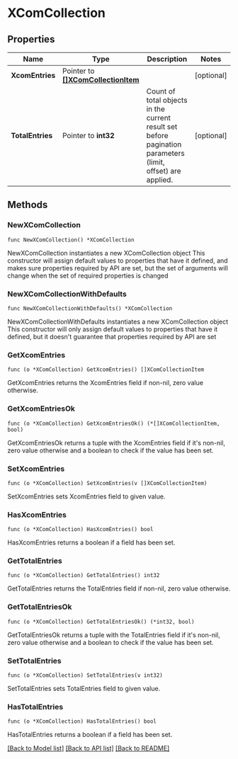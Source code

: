 # XComCollection

## Properties

Name | Type | Description | Notes
------------ | ------------- | ------------- | -------------
**XcomEntries** | Pointer to [**[]XComCollectionItem**](XComCollectionItem.md) |  | [optional] 
**TotalEntries** | Pointer to **int32** | Count of total objects in the current result set before pagination parameters (limit, offset) are applied.  | [optional] 

## Methods

### NewXComCollection

`func NewXComCollection() *XComCollection`

NewXComCollection instantiates a new XComCollection object
This constructor will assign default values to properties that have it defined,
and makes sure properties required by API are set, but the set of arguments
will change when the set of required properties is changed

### NewXComCollectionWithDefaults

`func NewXComCollectionWithDefaults() *XComCollection`

NewXComCollectionWithDefaults instantiates a new XComCollection object
This constructor will only assign default values to properties that have it defined,
but it doesn't guarantee that properties required by API are set

### GetXcomEntries

`func (o *XComCollection) GetXcomEntries() []XComCollectionItem`

GetXcomEntries returns the XcomEntries field if non-nil, zero value otherwise.

### GetXcomEntriesOk

`func (o *XComCollection) GetXcomEntriesOk() (*[]XComCollectionItem, bool)`

GetXcomEntriesOk returns a tuple with the XcomEntries field if it's non-nil, zero value otherwise
and a boolean to check if the value has been set.

### SetXcomEntries

`func (o *XComCollection) SetXcomEntries(v []XComCollectionItem)`

SetXcomEntries sets XcomEntries field to given value.

### HasXcomEntries

`func (o *XComCollection) HasXcomEntries() bool`

HasXcomEntries returns a boolean if a field has been set.

### GetTotalEntries

`func (o *XComCollection) GetTotalEntries() int32`

GetTotalEntries returns the TotalEntries field if non-nil, zero value otherwise.

### GetTotalEntriesOk

`func (o *XComCollection) GetTotalEntriesOk() (*int32, bool)`

GetTotalEntriesOk returns a tuple with the TotalEntries field if it's non-nil, zero value otherwise
and a boolean to check if the value has been set.

### SetTotalEntries

`func (o *XComCollection) SetTotalEntries(v int32)`

SetTotalEntries sets TotalEntries field to given value.

### HasTotalEntries

`func (o *XComCollection) HasTotalEntries() bool`

HasTotalEntries returns a boolean if a field has been set.


[[Back to Model list]](../README.md#documentation-for-models) [[Back to API list]](../README.md#documentation-for-api-endpoints) [[Back to README]](../README.md)


